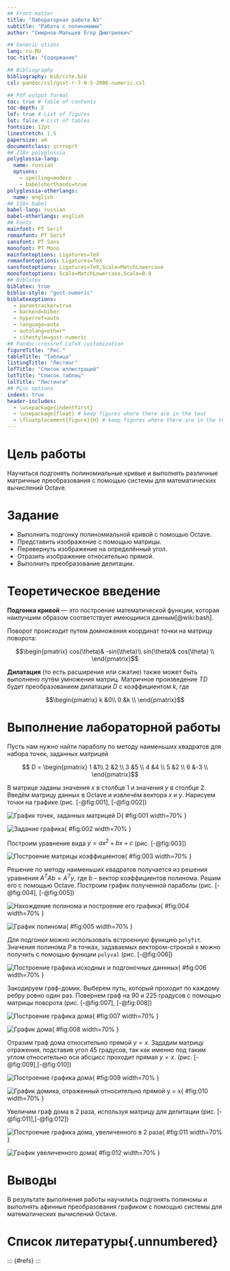 ```yaml
---
## Front matter
title: "Лабораторная работа №5"
subtitle: "Работа с полиномами"
author: "Смирнов-Мальцев Егор Дмитриевич"

## Generic otions
lang: ru-RU
toc-title: "Содержание"

## Bibliography
bibliography: bib/cite.bib
csl: pandoc/csl/gost-r-7-0-5-2008-numeric.csl

## Pdf output format
toc: true # Table of contents
toc-depth: 2
lof: true # List of figures
lot: false # List of tables
fontsize: 12pt
linestretch: 1.5
papersize: a4
documentclass: scrreprt
## I18n polyglossia
polyglossia-lang:
  name: russian
  options:
	- spelling=modern
	- babelshorthands=true
polyglossia-otherlangs:
  name: english
## I18n babel
babel-lang: russian
babel-otherlangs: english
## Fonts
mainfont: PT Serif
romanfont: PT Serif
sansfont: PT Sans
monofont: PT Mono
mainfontoptions: Ligatures=TeX
romanfontoptions: Ligatures=TeX
sansfontoptions: Ligatures=TeX,Scale=MatchLowercase
monofontoptions: Scale=MatchLowercase,Scale=0.9
## Biblatex
biblatex: true
biblio-style: "gost-numeric"
biblatexoptions:
  - parentracker=true
  - backend=biber
  - hyperref=auto
  - language=auto
  - autolang=other*
  - citestyle=gost-numeric
## Pandoc-crossref LaTeX customization
figureTitle: "Рис."
tableTitle: "Таблица"
listingTitle: "Листинг"
lofTitle: "Список иллюстраций"
lotTitle: "Список таблиц"
lolTitle: "Листинги"
## Misc options
indent: true
header-includes:
  - \usepackage{indentfirst}
  - \usepackage{float} # keep figures where there are in the text
  - \floatplacement{figure}{H} # keep figures where there are in the text
---
```


# Цель работы

Научиться подгонять полиномиальные кривые и выполнять различные матричные преобразования с помощью системы для математических вычислений Oсtave.

# Задание

- Выполнить подгонку полиномиальной кривой с помощью Octave.
- Представить изображение с помощью матрицы.
- Перевернуть изображение на определённый угол.
- Отразить изображение относительно прямой.
- Выполнить преобразование делитации.

# Теоретическое введение

**Подгонка кривой** — это построение математической функции, которая наилучшим образом соответствует имеющимся данным[@wiki:bash].

Поворот происходит путем домножения координат точки на матрицу поворота:

$$\begin{pmatrix}
cos(\theta)& -sin(\theta)\\
sin(\theta)& cos(\theta) \\
\end{pmatrix}$$

**Дилатация** (то есть расширение или сжатие) также может быть выполнено
путём умножения матриц. Матричное произведение $TD$ будет преобразованием дилатации
$D$ с коэффициентом $k$, где

$$\begin{pmatrix}
k &0\\
0 &k \\
\end{pmatrix}$$

# Выполнение лабораторной работы

Пусть нам нужно найти параболу по методу наименьших
квадратов для набора точек, заданных матрицей

$$ D =
\begin{pmatrix}
1 &1\\
2 &2 \\
3 &5 \\
4 &4 \\
5 &2 \\
6 &-3 \\
\end{pmatrix}$$

В матрице заданы значения $x$ в столбце 1 и значения $y$ в столбце 2.
Введём матрицу данных в Octave и извлечём вектора $x$ и $y$. Нарисуем точки на графике.(рис. [-@fig:001], [-@fig:002])

![График точек, заданных матрицей D](image/1.png){ #fig:001 width=70% }

![Задание графика](image/2.jpg){ #fig:002 width=70% }

Построим уравнение вида $y = ax^2 + bx + c$ (рис. [-@fig:003])

![Построение матрицы коэффициентов](image/3.jpg){ #fig:003 width=70% }

Решение по методу наименьших квадратов получается из решения уравнения $A^TAb = A^Ty$, где $b$ – вектор коэффициентов полинома. Решим его с помощью Octave. Построим график полученной параболы
(рис. [-@fig:004], [-@fig:005])

![Нахождение полинома и построение его графика](image/4.jpg){ #fig:004 width=70% }

![График полинома](image/5.png){ #fig:005 width=70% }

Для подгонки можно использовать встроенную функцию `polyfit`. Значения полинома $P$ в точках, задаваемых вектором-строкой x можно получить с помощью функции `polyval` (рис. [-@fig:006])

![Построение графика исходных и подгоночных даннных](image/6.jpg){ #fig:006 width=70% }

Закодируем граф-домик. Выберем путь, который проходит по каждому ребру ровно один раз. Повернем граф на 90 и 225 градусов с помощью матрицы поворота (рис. [-@fig:007], [-@fig:008])

![Построение графика дома](image/7.jpg){ #fig:007 width=70% }

![График дома](image/8.png){ #fig:008 width=70% }

Отразим граф дома относительно прямой $y = x$. Зададим матрицу отражения, подставив угол 45 градусов, так как именно под таким углом относительно оси абсцисс проходит прямая $y = x$. (рис. [-@fig:009],[-@fig:010])

![Построение графика дома](image/9.jpg){ #fig:009 width=70% }

![График домика, отраженный относительно прямой $y = x$](image/10.png){ #fig:010 width=70% }

Увеличим граф дома в 2 раза, используя матрицу для делитации (рис. [-@fig:011],[-@fig:012])

![Построение графика дома, увеличенного в 2 раза](image/11.jpg){ #fig:011 width=70% }

![График увеличенного дома](image/12.png){ #fig:012 width=70% }

# Выводы

В результате выполнения работы научились подгонять полиномы и выполнять афинные преобразования графиком с помощью системы для математических вычислений Oсtave.

# Список литературы{.unnumbered}

::: {#refs}
:::

